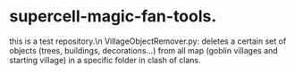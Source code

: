 # supercell-magic-fan-tools.
this is a test repository.\n 
VillageObjectRemover.py: deletes a certain set of objects (trees, buildings, decorations...) from all map (goblin villages and starting village) in a specific folder in clash of clans.
